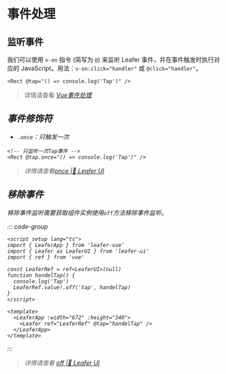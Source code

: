 # 事件处理

## 监听事件
我们可以使用 `v-on` 指令 (简写为 `@`) 来监听 Leafer 事件，并在事件触发时执行对应的 JavaScript。用法：`v-on:click="handler"` 或 `@click="handler"`。
```vue
<Rect @tap="() => console.log('Tap')" />
```
> 详情请查看 <i inline-block i-vscode-icons:file-type-vue /> [Vue事件处理](https://cn.vuejs.org/guide/essentials/event-handling.html)



## 事件修饰符

- `.once`：只触发一次

```vue
<!-- 只监听一次Tap事件 -->
<Rect @tap.once="() => console.log('Tap')" />
```

> 详情请查看[once |🌿 Leafer UI ](https://www.leaferjs.com/ui/reference/property/on.html#%E5%8F%AA%E7%9B%91%E5%90%AC%E4%B8%80%E6%AC%A1%E4%BA%8B%E4%BB%B6)

## 移除事件

移除事件监听需要获取组件实例使用`off`方法移除事件监听。

::: code-group

```vue [<div flex items-center><div i-vscode-icons:file-type-vue mr2 /> App.vue</div>]
<script setup lang="ts">
import { LeaferApp } from 'leafer-vue'
import { Leafer as LeaferUI } from 'leafer-ui'
import { ref } from 'vue'

const LeaferRef = ref<LeaferUI>(null)
function handelTap() {
  console.log('Tap')
  LeaferRef.value!.off('tap', handelTap)
}
</script>

<template>
  <LeaferApp :width="672" :height="340">
    <Leafer ref="LeaferRef" @tap="handelTap" />
  </LeaferApp>
</template>
```
:::
> 详情请查看 [off |🌿 Leafer UI ](https://www.leaferjs.com/ui/reference/property/off.html)
